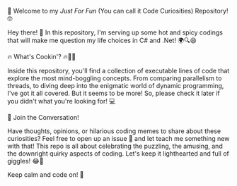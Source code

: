 ﻿🚀 Welcome to my _Just For Fun_ (You can call it Code Curiosities) Repository! 🤓

Hey there! 👋 In this repository, I'm serving up some hot and spicy codings that will make me question my life choices in C# and .Net! 🌍🔍😄

🔥 What's Cookin'? 🔥🍔🍕

Inside this repository, you'll find a collection of executable lines of code that explore the most mind-boggling concepts. From comparing parallelism to threads, to diving deep into the enigmatic world of dynamic programming, I've got it all covered. But it seems to be more! So, please check it later if you didn't what you're looking for! 💻

📢 Join the Conversation!

Have thoughts, opinions, or hilarious coding memes to share about these curiosities? Feel free to open up an issue 🎉 and let teach me something new with that! This repo is all about celebrating the puzzling, the amusing, and the downright quirky aspects of coding. Let's keep it lighthearted and full of giggles! 😂🤣

Keep calm and code on! 💙